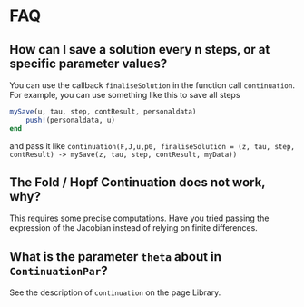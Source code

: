 # FAQ

## How can I save a solution every n steps, or at specific parameter values?

You can use the callback `finaliseSolution` in the function call `continuation`. For example, you can use something like this to save all steps

```julia
mySave(u, tau, step, contResult, personaldata)
	push!(personaldata, u)
end
```
and pass it like `continuation(F,J,u,p0, finaliseSolution = (z, tau, step, contResult) -> mySave(z, tau, step, contResult, myData))`

## The Fold / Hopf Continuation does not work, why?

This requires some precise computations. Have you tried passing the expression of the Jacobian instead of relying on finite differences.

## What is the parameter `theta` about in `ContinuationPar`?

See the description of `continuation` on the page Library.
